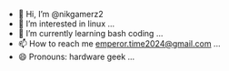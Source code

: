 - 👋 Hi, I’m @nikgamerz2
- 👀 I’m interested in linux ...
- 🌱 I’m currently learning bash coding ...
- 📫 How to reach me emperor.time2024@gmail.com ...
- 😄 Pronouns: hardware geek ...


<!---
nikgamerz2/nikgamerz2 is a ✨ special ✨ repository because its `README.md` (this file) appears on your GitHub profile.
You can click the Preview link to take a look at your changes.
--->
